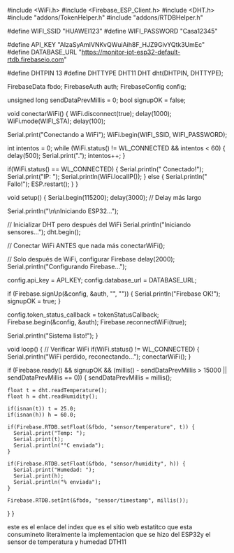 #include <WiFi.h>
#include <Firebase_ESP_Client.h>
#include <DHT.h>
#include "addons/TokenHelper.h"
#include "addons/RTDBHelper.h"

#define WIFI_SSID "HUAWEI123"
#define WIFI_PASSWORD "Casa12345"

#define API_KEY "AIzaSyAmIVNKvQWuiAih8F_HJZ9GivYQtk3UmEc"
#define DATABASE_URL "https://monitor-iot-esp32-default-rtdb.firebaseio.com"

#define DHTPIN 13
#define DHTTYPE DHT11
DHT dht(DHTPIN, DHTTYPE);

FirebaseData fbdo;
FirebaseAuth auth;
FirebaseConfig config;

unsigned long sendDataPrevMillis = 0;
bool signupOK = false;

void conectarWiFi() {
  WiFi.disconnect(true);
  delay(1000);
  WiFi.mode(WIFI_STA);
  delay(100);
  
  Serial.print("Conectando a WiFi");
  WiFi.begin(WIFI_SSID, WIFI_PASSWORD);
  
  int intentos = 0;
  while (WiFi.status() != WL_CONNECTED && intentos < 60) {
    delay(500);
    Serial.print(".");
    intentos++;
  }
  
  if(WiFi.status() == WL_CONNECTED) {
    Serial.println(" Conectado!");
    Serial.print("IP: ");
    Serial.println(WiFi.localIP());
  } else {
    Serial.println(" Fallo!");
    ESP.restart();
  }
}

void setup() {
  Serial.begin(115200);
  delay(3000);  // Delay más largo
  
  Serial.println("\n\nIniciando ESP32...");
  
  // Inicializar DHT pero después del WiFi
  Serial.println("Iniciando sensores...");
  dht.begin();
  
  // Conectar WiFi ANTES que nada más
  conectarWiFi();
  
  // Solo después de WiFi, configurar Firebase
  delay(2000);
  Serial.println("Configurando Firebase...");
  
  config.api_key = API_KEY;
  config.database_url = DATABASE_URL;
  
  if (Firebase.signUp(&config, &auth, "", "")) {
    Serial.println("Firebase OK!");
    signupOK = true;
  }
  
  config.token_status_callback = tokenStatusCallback;
  Firebase.begin(&config, &auth);
  Firebase.reconnectWiFi(true);
  
  Serial.println("Sistema listo!");
}

void loop() {
  // Verificar WiFi
  if(WiFi.status() != WL_CONNECTED) {
    Serial.println("WiFi perdido, reconectando...");
    conectarWiFi();
  }
  
  if (Firebase.ready() && signupOK && (millis() - sendDataPrevMillis > 15000 || sendDataPrevMillis == 0)) {
    sendDataPrevMillis = millis();
    
    float t = dht.readTemperature();
    float h = dht.readHumidity();
    
    if(isnan(t)) t = 25.0;
    if(isnan(h)) h = 60.0;
    
    if(Firebase.RTDB.setFloat(&fbdo, "sensor/temperature", t)) {
      Serial.print("Temp: ");
      Serial.print(t);
      Serial.println("°C enviada");
    }
    
    if(Firebase.RTDB.setFloat(&fbdo, "sensor/humidity", h)) {
      Serial.print("Humedad: ");
      Serial.print(h);
      Serial.println("% enviada");
    }
    
    Firebase.RTDB.setInt(&fbdo, "sensor/timestamp", millis());
  }
}






este es el enlace del index que es el sitio web estatitco que esta consumineto literalmente la implementacion que se hizo del ESP32y el sensor de temperatura y humedad DTH11